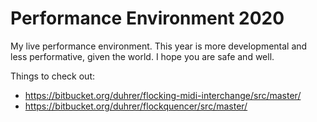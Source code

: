 Performance Environment 2020
============================

My live performance environment. This year is more developmental and less performative, given the world. I hope you are safe and well. 


Things to check out: 
- https://bitbucket.org/duhrer/flocking-midi-interchange/src/master/
- https://bitbucket.org/duhrer/flockquencer/src/master/
